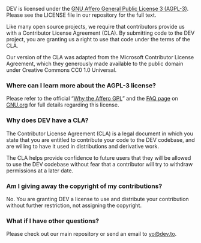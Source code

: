 DEV is licensed under the [GNU Affero General Public License 3 (AGPL-3)](https://gnu.org/licenses/agpl-3.0.html).  Please see the LICENSE file in our repository for the full text.
 
Like many open source projects, we require that contributors provide us with a Contributor License Agreement (CLA).  By submitting code to the DEV project, you are granting us a right to use that code under the terms of the CLA.
 
Our version of the CLA was adapted from the Microsoft Contributor License Agreement, which they generously made available to the public domain under Creative Commons CC0 1.0 Universal.

### Where can I learn more about the AGPL-3 license?

Please refer to the official “[Why the Affero GPL](https://www.gnu.org/licenses/why-affero-gpl.html)” and the [FAQ page](https://www.gnu.org/licenses/gpl-faq.html) on [GNU.org](https://www.gnu.org) for full details regarding this license.

### Why does DEV have a CLA?

The Contributor License Agreement (CLA) is a legal document in which you state that you are entitled to contribute your code to the DEV codebase, and are willing to have it used in distributions and derivative work.

The CLA helps provide confidence to future users that they will be allowed to use the DEV codebase without fear that a contributor will try to withdraw permissions at a later date.

### Am I giving away the copyright of my contributions?

No. You are granting DEV a license to use and distribute your contribution without further restriction, not assigning the copyright.

### What if I have other questions?

Please check out our main repository or send an email to yo@dev.to.
